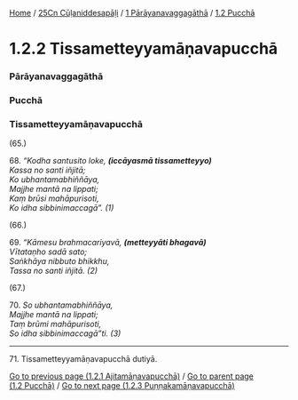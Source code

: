 
[Home](/) / [25Cn Cūḷaniddesapāḷi](../../../25Cn.md) / [1 Pārāyanavaggagāthā](../../1.md) / [1.2 Pucchā](../1.2.md)

# 1.2.2 Tissametteyyamāṇavapucchā

### Pārāyanavaggagāthā

### Pucchā

### Tissametteyyamāṇavapucchā

(65.)

68\. _“Kodha santusito loke, __(iccāyasmā tissametteyyo)___  
_Kassa no santi iñjitā;_  
_Ko ubhantamabhiññāya,_  
_Majjhe mantā na lippati;_  
_Kaṃ brūsi mahāpurisoti,_  
_Ko idha sibbinimaccagā”. (1)_  


(66.)

69\. _“Kāmesu brahmacariyavā, __(metteyyāti bhagavā)___  
_Vītataṇho sadā sato;_  
_Saṅkhāya nibbuto bhikkhu,_  
_Tassa no santi iñjitā. (2)_  


(67.)

70\. _So ubhantamabhiññāya,_  
_Majjhe mantā na lippati;_  
_Taṃ brūmi mahāpurisoti,_  
_So idha sibbinimaccagā”ti. (3)_  


---

71\. Tissametteyyamāṇavapucchā dutiyā.



[Go to previous page (1.2.1 Ajitamāṇavapucchā)](1.2.1.md) / [Go to parent page (1.2 Pucchā)](../1.2.md) / [Go to next page (1.2.3 Puṇṇakamāṇavapucchā)](1.2.3.md)


